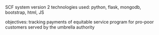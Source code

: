 SCF system version 2
technologies used: 
python, flask, mongodb, bootstrap, html, JS

objectives:
tracking payments of equitable service program for pro-poor customers served by the umbrella authority